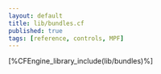 ```yaml
---
layout: default
title: lib/bundles.cf
published: true
tags: [reference, controls, MPF]
---
```


[%CFEngine_library_include(lib/bundles)%]
